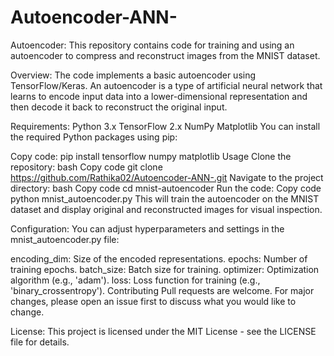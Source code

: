# Autoencoder-ANN-
Autoencoder:
This repository contains code for training and using an autoencoder to compress and reconstruct images from the MNIST dataset.

Overview:
The code implements a basic autoencoder using TensorFlow/Keras. An autoencoder is a type of artificial neural network that learns to encode input data into a lower-dimensional representation and then decode it back to reconstruct the original input.

Requirements:
Python 3.x
TensorFlow 2.x
NumPy
Matplotlib
You can install the required Python packages using pip:

Copy code:
pip install tensorflow numpy matplotlib
Usage
Clone the repository:
bash
Copy code
git clone https://github.com/Rathika02/Autoencoder-ANN-.git
Navigate to the project directory:
bash
Copy code
cd mnist-autoencoder
Run the code:
Copy code
python mnist_autoencoder.py
This will train the autoencoder on the MNIST dataset and display original and reconstructed images for visual inspection.

Configuration:
You can adjust hyperparameters and settings in the mnist_autoencoder.py file:

encoding_dim: Size of the encoded representations.
epochs: Number of training epochs.
batch_size: Batch size for training.
optimizer: Optimization algorithm (e.g., 'adam').
loss: Loss function for training (e.g., 'binary_crossentropy').
Contributing
Pull requests are welcome. For major changes, please open an issue first to discuss what you would like to change.

License:
This project is licensed under the MIT License - see the LICENSE file for details.

